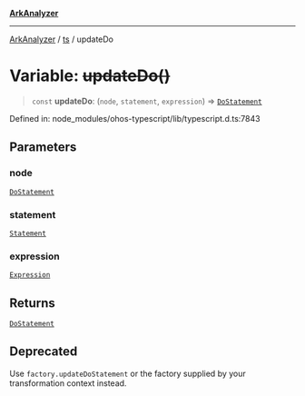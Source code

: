 [**ArkAnalyzer**](../../../../README.md)

***

[ArkAnalyzer](../../../../globals.md) / [ts](../README.md) / updateDo

# Variable: ~~updateDo()~~

> `const` **updateDo**: (`node`, `statement`, `expression`) => [`DoStatement`](../interfaces/DoStatement.md)

Defined in: node\_modules/ohos-typescript/lib/typescript.d.ts:7843

## Parameters

### node

[`DoStatement`](../interfaces/DoStatement.md)

### statement

[`Statement`](../interfaces/Statement.md)

### expression

[`Expression`](../interfaces/Expression.md)

## Returns

[`DoStatement`](../interfaces/DoStatement.md)

## Deprecated

Use `factory.updateDoStatement` or the factory supplied by your transformation context instead.

